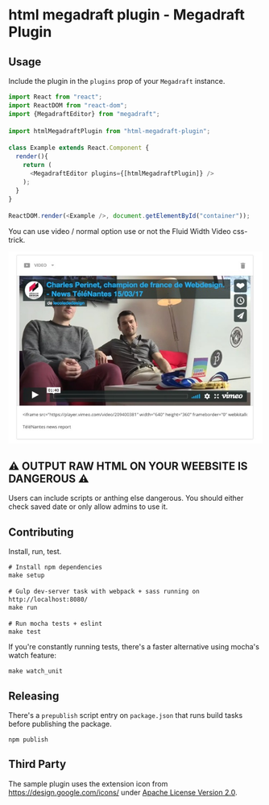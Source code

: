 # html megadraft plugin - Megadraft Plugin

## Usage

Include the plugin in the `plugins` prop of your `Megadraft` instance.

```js
import React from "react";
import ReactDOM from "react-dom";
import {MegadraftEditor} from "megadraft";

import htmlMegadraftPlugin from "html-megadraft-plugin";

class Example extends React.Component {
  render(){
    return (
      <MegadraftEditor plugins={[htmlMegadraftPlugin]} />
    );
  }
}

ReactDOM.render(<Example />, document.getElementById("container"));
```

You can use video / normal option use or not the Fluid Width Video css-trick.

![Include youtube iframe](./iframe.jpeg "Include youtube iframe")


## ⚠️ OUTPUT RAW HTML ON YOUR WEEBSITE IS DANGEROUS ⚠️

Users can include scripts or anthing else dangerous. You should either check saved date or only allow admins to use it.


## Contributing

Install, run, test.

```
# Install npm dependencies
make setup

# Gulp dev-server task with webpack + sass running on http://localhost:8080/
make run

# Run mocha tests + eslint
make test
```

If you're constantly running tests, there's a faster alternative using mocha's
watch feature:

```
make watch_unit
```

## Releasing

There's a `prepublish` script entry on `package.json` that runs build tasks
before publishing the package.

```
npm publish
```


## Third Party

The sample plugin uses the extension icon from https://design.google.com/icons/
under [Apache License Version 2.0](http://www.apache.org/licenses/LICENSE-2.0).
